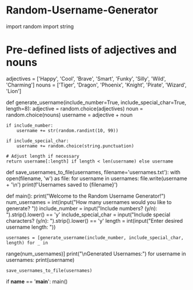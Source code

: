 # Random-Username-Generator

import random 
import string 
# Pre-defined lists of adjectives and nouns 
adjectives = ['Happy', 'Cool', 'Brave', 'Smart', 'Funky', 'Silly', 'Wild', 'Charming'] 
nouns = ['Tiger', 'Dragon', 'Phoenix', 'Knight', 'Pirate', 'Wizard', 'Lion'] 
 
def generate_username(include_number=True, include_special_char=True, length=8): 
    adjective = random.choice(adjectives) 
    noun = random.choice(nouns) 
    username = adjective + noun 
 
    if include_number: 
        username += str(random.randint(10, 99)) 
     
    if include_special_char: 
        username += random.choice(string.punctuation) 
 
    # Adjust length if necessary 
    return username[:length] if length < len(username) else username 
 
def save_usernames_to_file(usernames, filename='usernames.txt'): 
    with open(filename, 'w') as file: 
        for username in usernames: 
            file.write(username + '\n') 
    print(f'Usernames saved to {filename}') 
 
def main(): 
    print("Welcome to the Random Username Generator!") 
    num_usernames = int(input("How many usernames would you like to generate? ")) 
    include_number = input("Include numbers? (y/n): ").strip().lower() == 'y' 
    include_special_char = input("Include special characters? (y/n): ").strip().lower() == 'y' 
    length = int(input("Enter desired username length: ")) 
 
    usernames = [generate_username(include_number, include_special_char, length) for _ in 
range(num_usernames)] 
    print("\nGenerated Usernames:") 
    for username in usernames: 
        print(username) 
 
    save_usernames_to_file(usernames) 
 
if __name__ == '__main__': 
    main()
